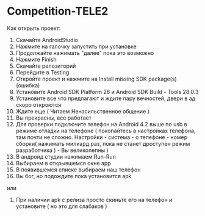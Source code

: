 # Competition-TELE2

Как открыть проект:

1. Скачайте AndroidStudio
2. Нажмите на галочку запустить при установке
3. Продолжайте нажимать "далее" пока это возможно
4. Нажмите Finish
5. Скачайте репозиторий
6. Перейдите в Testing
7. Откройте проект и нажмите на Install missing SDK package(s) (ошибка)
8. Установите Android SDK Platform 28 и Android SDK Build - Tools 28.0.3
9. Установите все что предлагают и ждите пару вечностей, двери в ад скоро откроются
10. Ждите еще ( Читаем Ненасильственное общение )
11. Вы прекрасны, все работает
12. Для проверки подключите телефон на Android 4.2 выше по usb в режиме отладки на телефоне ( покопайтесь в настройках телефона, там почти не сложно. Настройки - система - о телефоне - номер сборки( нажимать милиард раз, пока не станет дроступен режим разработчика ) - Вы великолепны )
13. В андроид студии нажимаем Run-Run
14. Выбираем в открывшемся окне app
15. В появившемся списке выбираем наш телефон
16. Вы бог, но подождите пока установится apk

или

1. При наличии apk с релиза просто скиньте его на телефон и установите ( но это для слабаков )
